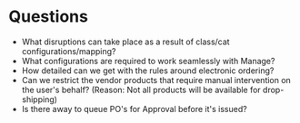 # Questions

- What disruptions can take place as a result of class/cat configurations/mapping?
- What configurations are required to work seamlessly with Manage?
- How detailed can we get with the rules around electronic ordering?
- Can we restrict the vendor products that require manual intervention on the user's behalf? (Reason: Not all products will be available for drop-shipping)
- Is there away to queue PO's for Approval before it's issued?
